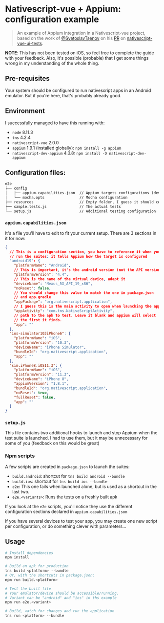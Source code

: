 # Nativescript-vue + Appium: configuration example

> An example of Appium integration in a Nativescript-vue project, based
on the work of [@SvetoslavTsenov](https://github.com/SvetoslavTsenov) on
his [PR](https://github.com/nativescript-vue/nativescript-vue-ui-tests/pull/7)
on [nativescript-vue-ui-tests](https://github.com/nativescript-vue/nativescript-vue-ui-tests).

**NOTE**: This has not been tested on iOS, so feel free to complete the
guide with your feedback. Also, it's possible (probable) that I get some
things wrong in my understanding of the whole thing.

## Pre-requisites

Your system should be configured to run nativescript apps in an Android emulator. But if you're here,
that's probably already good.

## Environment

I successfully managed to have this running with:

- `node` 8.11.3
- `tns` 4.2.4
- `nativescript-vue` 2.0.0
- `appium` 1.9.1 (installed globally): `npm install -g appium`
- `nativescript-dev-appium` 4.0.8: `npm install -D nativescript-dev-appium`

## Configuration files:

```txt
e2e
├── config
│   ├── appium.capabilities.json  // Appium targets configurations (devices)
│   └── mocha.opts                // Mocha configuration
├── resources                     // Empty folder, I guess it should contain files used during tests
├── sample.tests.js               // The actual tests
└── setup.js                      // Additional testing configuration
```

### `appium.capabilities.json`
It's a file you'll have to edit to fit your current setup. There are 3 sections
in it for now:
```json
{
  // This is a configuration section, you have to reference it when you 
  // run the suites: it tells Appium how the target is configured
  "android19": {
    "platformName": "Android",
    // This is important, it's the android version (not the API version)
    "platformVersion": "4.4",
    // This is the name of the virtual device, adapt it
    "deviceName": "Nexus_5X_API_19_x86",
    "noReset": false,
    // You should change this value to match the one in package.json
    // and app.gradle
    "appPackage": "org.nativescript.application",
    // I guess this is the main activity to open when launching the app
    "appActivity": "com.tns.NativeScriptActivity",
    // path to the apk to test. Leave it blank and appium will select
    // the first it finds.
    "app": ""
  },
  "ios-simulator103iPhone6": {
    "platformName": "iOS",
    "platformVersion": "10.3",
    "deviceName": "iPhone Simulator",
    "bundleId": "org.nativescript.application",
    "app": ""
  },
  "sim.iPhone8.iOS11.3": {
    "platformName": "iOS",
    "platformVersion": "11.3",
    "deviceName": "iPhone 8",
    "appiumVersion": "1.8.1",
    "bundleId": "org.nativescript.application",
    "noReset": true,
    "fullReset": false,
    "app": ""
  }
}
```

### `setup.js`
This file contains two additional hooks to launch and stop Appium when
the test suite is launched. I had to use them, but it may be unnecessary
for some of you (feedback on this would be great)

### Npm scripts
A few scripts are created in `package.json` to launch the suites:

- `build.android`: shortcut for `tns build android --bundle`
- `build.ios`: shortcut for `tns build ios --bundle`
- `e2e`: This one fails when launched alone, but is used as a shortcut
  in the last two.
- `e2e.<variants>`: Runs the tests on a freshly built apk

If you look at the `e2e` scripts, you'll notice they use the different
configuration sections declared in `appium.capabilities.json`

If you have several devices to test your app, you may create one new
script per configuration, or do something clever with parameters...

## Usage

```bash
# Install dependencies
npm install

# Build an apk for production
tns build <platform> --bundle
# Or, with the shortcuts in package.json:
npm run build.<platform>

# Test the built file
# Your emulator/device should be accessible/running.
# Variant can be "android" and "ios" in ths example
npm run e2e.<variant>

# Build, watch for changes and run the application
tns run <platform> --bundle
```

